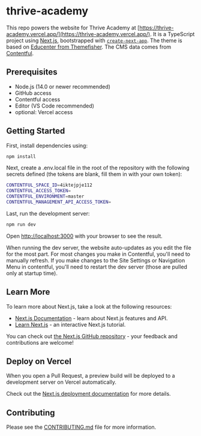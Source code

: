# thrive-academy

This repo powers the website for Thrive Academy at [https://thrive-academy.vercel.app/](https://thrive-academy.vercel.app/). It is a TypeScript project using [Next.js](https://nextjs.org/), bootstrapped with [`create-next-app`](https://github.com/vercel/next.js/tree/canary/packages/create-next-app). The theme is based on [Educenter from Themefisher](https://demo.themefisher.com/educenter/). The CMS data comes from [Contentful](https://app.contentful.com/spaces/4iktejpje112/home).

## Prerequisites

- Node.js (14.0 or newer recommended)
- GitHub access
- Contentful access
- Editor (VS Code recommended)
- optional: Vercel access

## Getting Started

First, install dependencies using:

```bash
npm install
```

Next, create a .env.local file in the root of the repository with the
following secrets defined (the tokens are blank, fill them in with your own
token):
```bash
CONTENTFUL_SPACE_ID=4iktejpje112
CONTENTFUL_ACCESS_TOKEN=
CONTENTFUL_ENVIRONMENT=master
CONTENTFUL_MANAGEMENT_API_ACCESS_TOKEN=
```

Last, run the development server:

```bash
npm run dev
```

Open [http://localhost:3000](http://localhost:3000) with your browser to see the result.

When running the dev server, the website auto-updates as you edit the file for
the most part. For most changes you make in Contentful, you'll need to 
manually refresh. If you make changes to the Site Settings or Navigation Menu
in contentful, you'll need to restart the dev server (those are pulled only
at startup time).

## Learn More

To learn more about Next.js, take a look at the following resources:

- [Next.js Documentation](https://nextjs.org/docs) - learn about Next.js features and API.
- [Learn Next.js](https://nextjs.org/learn) - an interactive Next.js tutorial.

You can check out [the Next.js GitHub repository](https://github.com/vercel/next.js/) - your feedback and contributions are welcome!

## Deploy on Vercel

When you open a Pull Request, a preview build will be deployed to a development server on Vercel automatically.

Check out the [Next.js deployment documentation](https://nextjs.org/docs/deployment) for more details.

## Contributing

Please see the [CONTRIBUTING.md](CONTRIBUTING.md) file for more information.
